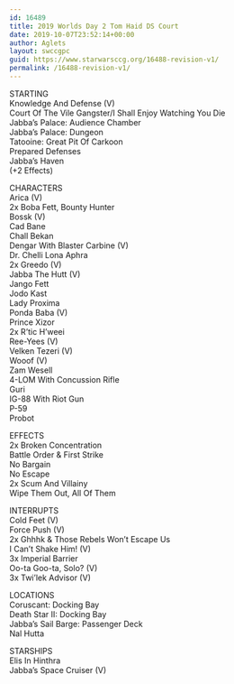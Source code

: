 ```yaml
---
id: 16489
title: 2019 Worlds Day 2 Tom Haid DS Court
date: 2019-10-07T23:52:14+00:00
author: Aglets
layout: swccgpc
guid: https://www.starwarsccg.org/16488-revision-v1/
permalink: /16488-revision-v1/
---
```

STARTING  
Knowledge And Defense (V)  
Court Of The Vile Gangster/I Shall Enjoy Watching You Die  
Jabba’s Palace: Audience Chamber  
Jabba’s Palace: Dungeon  
Tatooine: Great Pit Of Carkoon  
Prepared Defenses  
Jabba’s Haven  
(+2 Effects)

CHARACTERS  
Arica (V)  
2x Boba Fett, Bounty Hunter  
Bossk (V)  
Cad Bane  
Chall Bekan  
Dengar With Blaster Carbine (V)  
Dr. Chelli Lona Aphra  
2x Greedo (V)  
Jabba The Hutt (V)  
Jango Fett  
Jodo Kast  
Lady Proxima  
Ponda Baba (V)  
Prince Xizor  
2x R’tic H’weei  
Ree-Yees (V)  
Velken Tezeri (V)  
Wooof (V)  
Zam Wesell  
4-LOM With Concussion Rifle  
Guri  
IG-88 With Riot Gun  
P-59  
Probot

EFFECTS  
2x Broken Concentration  
Battle Order & First Strike  
No Bargain  
No Escape  
2x Scum And Villainy  
Wipe Them Out, All Of Them

INTERRUPTS  
Cold Feet (V)  
Force Push (V)  
2x Ghhhk & Those Rebels Won’t Escape Us  
I Can’t Shake Him! (V)  
3x Imperial Barrier  
Oo-ta Goo-ta, Solo? (V)  
3x Twi’lek Advisor (V)

LOCATIONS  
Coruscant: Docking Bay  
Death Star II: Docking Bay  
Jabba’s Sail Barge: Passenger Deck  
Nal Hutta

STARSHIPS  
Elis In Hinthra  
Jabba’s Space Cruiser (V)